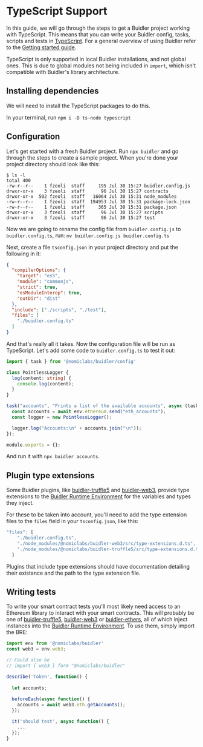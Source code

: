 
# TypeScript Support

In this guide, we will go through the steps to get a Buidler project working with TypeScript. This means that you can write your Buidler config, tasks, scripts and tests in [TypeScript](https://www.typescriptlang.org/). For a general overview of using Buidler refer to the [Getting started guide](/guides/#getting-started).


TypeScript is only supported in local Buidler installations, and not global ones. This is due to global modules not being included in `import`, which isn't compatible with Buidler's library architecture.

## Installing dependencies

We will need to install the TypeScript packages to do this.

In your terminal, run
```npm i -D ts-node typescript```

## Configuration

Let's get started with a fresh Buidler project. Run `npx buidler` and go through the steps to create a sample project. When you're done your project directory should look like this:

```
$ ls -l
total 400
-rw-r--r--    1 fzeoli  staff     195 Jul 30 15:27 buidler.config.js
drwxr-xr-x    3 fzeoli  staff      96 Jul 30 15:27 contracts
drwxr-xr-x  502 fzeoli  staff   16064 Jul 30 15:31 node_modules
-rw-r--r--    1 fzeoli  staff  194953 Jul 30 15:31 package-lock.json
-rw-r--r--    1 fzeoli  staff     365 Jul 30 15:31 package.json
drwxr-xr-x    3 fzeoli  staff      96 Jul 30 15:27 scripts
drwxr-xr-x    3 fzeoli  staff      96 Jul 30 15:27 test
```

Now we are going to rename the config file from `buidler.config.js` to `buidler.config.ts`, run:
 ```mv buidler.config.js buidler.config.ts```

Next, create a file `tsconfig.json` in your project directory and put the following in it:

```json
{
  "compilerOptions": {
    "target": "es5",  
    "module": "commonjs",
    "strict": true,      
    "esModuleInterop": true,
    "outDir": "dist"
  },
  "include": ["./scripts", "./test"],
  "files": [
    "./buidler.config.ts"
  ]
}
```

And that's really all it takes. Now the configuration file will be run as TypeScript. Let's add some code to `buidler.config.ts` to test it out:

```ts
import { task } from '@nomiclabs/buidler/config'

class PointlessLogger {
  log(content: string) {
    console.log(content);
  }
}

task("accounts", "Prints a list of the available accounts", async (taskParams, env, runSuper) => {
  const accounts = await env.ethereum.send("eth_accounts");
  const logger = new PointlessLogger();

  logger.log("Accounts:\n" + accounts.join("\n"));
});

module.exports = {};
```
And run it with `npx buidler accounts`.


## Plugin type extensions
Some Buidler plugins, like [buidler-truffle5](https://github.com/nomiclabs/buidler/tree/master/packages/buidler-truffle5) and [buidler-web3](https://github.com/nomiclabs/buidler/tree/master/packages/buidler-web3), provide type extensions to the [Buidler Runtime Environment] for the variables and types they inject.

For these to be taken into account, you'll need to add the type extension files to the `files` field in your `tsconfig.json`, like this:
```js
"files": [
    "./buidler.config.ts",
    "./node_modules/@nomiclabs/buidler-web3/src/type-extensions.d.ts",
    "./node_modules/@nomiclabs/buidler-truffle5/src/type-extensions.d.ts"
  ]
```

Plugins that include type extensions should have documentation detailing their existance and the path to the type extension file.

## Writing tests

To write your smart contract tests you'll most likely need access to an Ethereum library to interact with your smart contracts. This will probably be one of [buidler-truffle5](https://github.com/nomiclabs/buidler/tree/master/packages/buidler-truffle5), [buidler-web3](https://github.com/nomiclabs/buidler/tree/master/packages/buidler-web3) or [buidler-ethers](https://github.com/nomiclabs/buidler/tree/master/packages/buidler-web3), all of which inject instances into the [Buidler Runtime Environment]. To use them, simply import the BRE:

```ts
import env from '@nomiclabs/buidler'
const web3 = env.web3;

// Could also be
// import { web3 } form "@nomiclabs/buidler"

describe('Token', function() {
  
  let accounts;
  
  beforeEach(async function() {
    accounts = await web3.eth.getAccounts();
  });

  it('should test', async function() {
    ...
  });
}
```

[Buidler Runtime Environment]: /documentation/#buidler-runtime-environment-bre